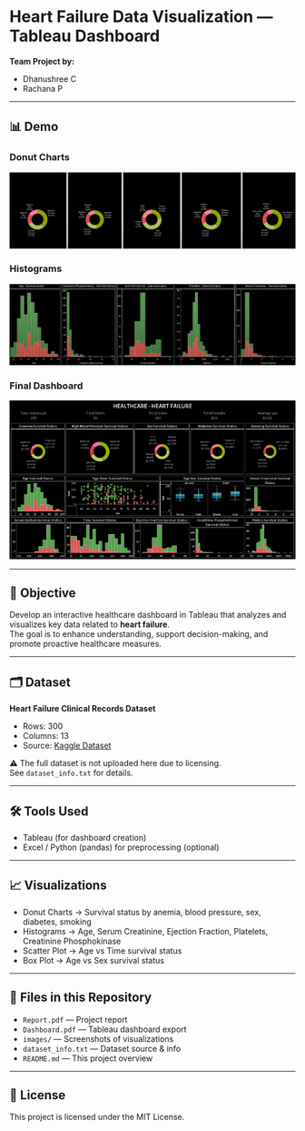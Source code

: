 # Heart Failure Data Visualization — Tableau Dashboard

**Team Project by:**  
- Dhanushree C   
- Rachana P   

---

## 📊 Demo

### Donut Charts
![Donut Charts](images/donut_charts.png)

### Histograms
![Histograms](images/histograms.png)

### Final Dashboard
![Final Dashboard](images/final_dashboard.png)


---

## 🎯 Objective
Develop an interactive healthcare dashboard in Tableau that analyzes and visualizes key data related to **heart failure**.  
The goal is to enhance understanding, support decision-making, and promote proactive healthcare measures.

---

## 🗂️ Dataset
**Heart Failure Clinical Records Dataset**  
- Rows: 300  
- Columns: 13  
- Source: [Kaggle Dataset](https://www.kaggle.com/datasets/andrewmvd/heart-failure-clinical-data)  

⚠️ The full dataset is not uploaded here due to licensing.  
See `dataset_info.txt` for details.

---

## 🛠️ Tools Used
- Tableau (for dashboard creation)  
- Excel / Python (pandas) for preprocessing (optional)

---

## 📈 Visualizations
- Donut Charts → Survival status by anemia, blood pressure, sex, diabetes, smoking  
- Histograms → Age, Serum Creatinine, Ejection Fraction, Platelets, Creatinine Phosphokinase  
- Scatter Plot → Age vs Time survival status  
- Box Plot → Age vs Sex survival status  

---

## 📄 Files in this Repository
- `Report.pdf` — Project report  
- `Dashboard.pdf` — Tableau dashboard export  
- `images/` — Screenshots of visualizations  
- `dataset_info.txt` — Dataset source & info  
- `README.md` — This project overview  

---


## 📜 License
This project is licensed under the MIT License.  


